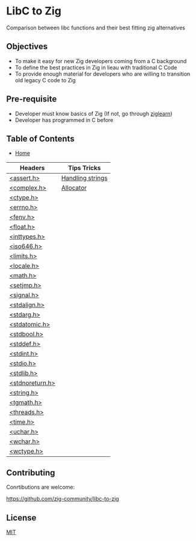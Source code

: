 # LibC to Zig

Comparison between libc functions and their best fitting zig alternatives

## Objectives

- To make it easy for new Zig developers coming from a C background
- To define the best practices in Zig in lieau with traditional C Code
- To provide enough material for developers who are willing to transition old legacy C code to Zig

## Pre-requisite

- Developer must know basics of Zig (If not, go through [ziglearn](https://ziglearn.org))
- Developer has programmed in C before

## Table of Contents

- [Home](/)

| Headers | Tips Tricks | 
| ---     | ---         |
| [\<assert.h\>](/headers/assert_h.md "LibC to Zig: <assert.h>") | [Handling strings](/tips_tricks/01_handling_strings.md) |
| [\<complex.h\>](/headers/complex_h.md "LibC to Zig: <complex.h>") | [Allocator](/tips_tricks/01_allocator.md) |
| [\<ctype.h\>](/headers/ctype_h.md "LibC to Zig: <ctype.h>") |  |
| [\<errno.h\>](/headers/errno_h.md "LibC to Zig: <errno.h>") |  |
| [\<fenv.h\>](/headers/fenv_h.md "LibC to Zig: <fenv.h>") |     |
| [\<float.h\>](/headers/float_h.md "LibC to Zig: <float.h>") |  |
| [\<inttypes.h\>](/headers/inttypes_h.md "LibC to Zig: <inttypes.h>") |         |
| [\<iso646.h\>](/headers/iso646_h.md "LibC to Zig: <iso646.h>") |       |
| [\<limits.h\>](/headers/limits_h.md "LibC to Zig: <limits.h>") |       |
| [\<locale.h\>](/headers/locale_h.md "LibC to Zig: <locale.h>") |       |
| [\<math.h\>](/headers/math_h.md "LibC to Zig: <math.h>") |     |
| [\<setjmp.h\>](/headers/setjmp_h.md "LibC to Zig: <setjmp.h>") |       |
| [\<signal.h\>](/headers/signal_h.md "LibC to Zig: <signal.h>") |       |
| [\<stdalign.h\>](/headers/stdalign_h.md "LibC to Zig: <stdalign.h>") |         |
| [\<stdarg.h\>](/headers/stdarg_h.md "LibC to Zig: <stdarg.h>") |       |
| [\<stdatomic.h\>](/headers/stdatomic_h.md "LibC to Zig: <stdatomic.h>") |      |
| [\<stdbool.h\>](/headers/stdbool_h.md "LibC to Zig: <stdbool.h>") |    |
| [\<stddef.h\>](/headers/stddef_h.md "LibC to Zig: <stddef.h>") |       |
| [\<stdint.h\>](/headers/stdint_h.md "LibC to Zig: <stdint.h>") |       |
| [\<stdio.h\>](/headers/stdio_h.md "LibC to Zig: <stdio.h>") |  |
| [\<stdlib.h\>](/headers/stdlib_h.md "LibC to Zig: <stdlib.h>") |       |
| [\<stdnoreturn.h\>](/headers/stdnoreturn_h.md "LibC to Zig: <stdnoreturn.h>") |        |
| [\<string.h\>](/headers/string_h.md "LibC to Zig: <string.h>") |       |
| [\<tgmath.h\>](/headers/tgmath_h.md "LibC to Zig: <tgmath.h>") |       |
| [\<threads.h\>](/headers/threads_h.md "LibC to Zig: <threads.h>") |    |
| [\<time.h\>](/headers/time_h.md "LibC to Zig: <time.h>") |     |
| [\<uchar.h\>](/headers/uchar_h.md "LibC to Zig: <uchar.h>") |  |
| [\<wchar.h\>](/headers/wchar_h.md "LibC to Zig: <wchar.h>") |  |
| [\<wctype.h\>](/headers/wctype_h.md "LibC to Zig: <wctype.h>") |       |

## Contributing

Conrtibutions are welcome:

https://github.com/zig-community/libc-to-zig

## License

[MIT](/LICENsE)
